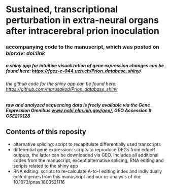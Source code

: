# Sustained, transcriptional perturbation in extra-neural organs after intracerebral prion inoculation
### accompanying code to the manuscript, which was posted on _biorxiv: doi:link_

##### a shiny app for intuitive visualization of gene expression changes can be found here: https://fgcz-c-044.uzh.ch/Prion_database_shiny/
###### the github code for the shiny app can be found here: https://github.com/marusakod/Prion_database_shiny

##### raw and analyzed sequencing data is freely available via the Gene Expression Omnibus www.ncbi.nlm.nih.gov/geo/, GEO Accession # GSE210128

## Contents of this reposity

- alternative splicing: script to recapitulate differentially used transcripts 
- differential gene expression: scripts to reproduce DEGs from edgeR outputs, the latter can be downloaded via GEO. Includes all additional codes from the manuscript, except alternative splicing, RNA editing and scripts related to the shiny app
- RNA editing: scripts to re-calculate A-to-I editing index and individually edited genes from this manuscript and our re-analysis of doi: 10.1073/pnas.1803521116
